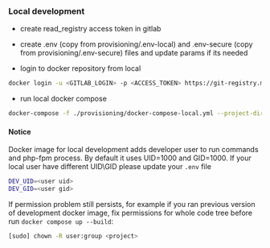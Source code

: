 ### Local development

- create read_registry access token in gitlab 

- create .env (copy from provisioning/.env-local) and .env-secure (copy from provisioning/.env-secure) files and update params if its needed

- login to docker repository from local

```sh
docker login -u <GITLAB_LOGIN> -p <ACCESS_TOKEN> https://git-registry.meest.com:443
```

- run local docker compose

```sh
docker-compose -f ./provisioning/docker-compose-local.yml --project-directory . up --build  
```

#### Notice

Docker image for local development adds developer user to run commands and php-fpm process. By default it uses UID=1000 and GID=1000.
If your local user have different UID\GID please update your `.env` file

```sh
DEV_UID=<user uid>
DEV_GID=<user gid>  
```

If permission problem still persists, for example if you ran previous version of development docker image, fix permissions for whole code tree before run `docker compose up --build`:

```sh
[sudo] chown -R user:group <project>
```
